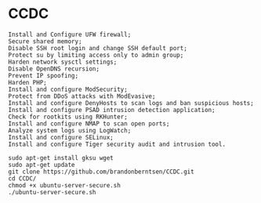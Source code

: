 # CCDC

    Install and Configure UFW firewall;
    Secure shared memory;
    Disable SSH root login and change SSH default port;
    Protect su by limiting access only to admin group;
    Harden network sysctl settings;
    Disable OpenDNS recursion;
    Prevent IP spoofing;
    Harden PHP;
    Install and configure ModSecurity;
    Protect from DDoS attacks with ModEvasive;
    Install and configure DenyHosts to scan logs and ban suspicious hosts;
    Install and configure PSAD intrusion detection application;
    Check for rootkits using RKHunter;
    Install and configure NMAP to scan open ports;
    Analyze system logs using LogWatch;
    Install and configure SELinux;
    Install and configure Tiger security audit and intrusion tool.

    sudo apt-get install gksu wget
    sudo apt-get update
    git clone https://github.com/brandonberntsen/CCDC.git
    cd CCDC/
    chmod +x ubuntu-server-secure.sh
    ./ubuntu-server-secure.sh
